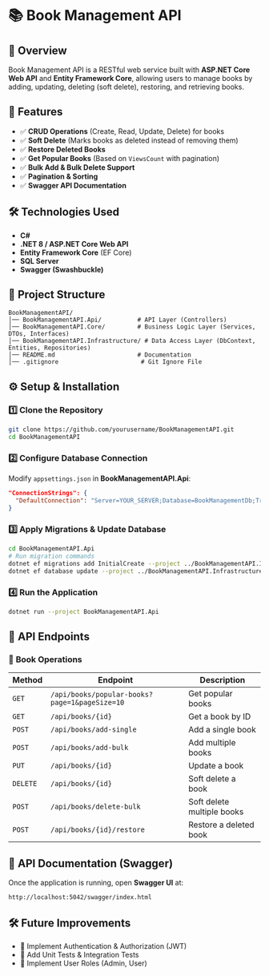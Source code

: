 # 📚 Book Management API

## 📖 Overview

Book Management API is a RESTful web service built with **ASP.NET Core Web API** and **Entity Framework Core**, allowing users to manage books by adding, updating, deleting (soft delete), restoring, and retrieving books.

## 🚀 Features

- ✅ **CRUD Operations** (Create, Read, Update, Delete) for books
- ✅ **Soft Delete** (Marks books as deleted instead of removing them)
- ✅ **Restore Deleted Books**
- ✅ **Get Popular Books** (Based on `ViewsCount` with pagination)
- ✅ **Bulk Add & Bulk Delete Support**
- ✅ **Pagination & Sorting**
- ✅ **Swagger API Documentation**

## 🛠️ Technologies Used

- **C#**
- **.NET 8 / ASP.NET Core Web API**
- **Entity Framework Core** (EF Core)
- **SQL Server**
- **Swagger (Swashbuckle)**

## 📂 Project Structure

```
BookManagementAPI/
│── BookManagementAPI.Api/          # API Layer (Controllers)
│── BookManagementAPI.Core/         # Business Logic Layer (Services, DTOs, Interfaces)
│── BookManagementAPI.Infrastructure/ # Data Access Layer (DbContext, Entities, Repositories)
│── README.md                       # Documentation
│── .gitignore                       # Git Ignore File
```

## ⚙️ Setup & Installation

### 1️⃣ Clone the Repository

```sh
git clone https://github.com/yourusername/BookManagementAPI.git
cd BookManagementAPI
```

### 2️⃣ Configure Database Connection

Modify `appsettings.json` in **BookManagementAPI.Api**:

```json
"ConnectionStrings": {
  "DefaultConnection": "Server=YOUR_SERVER;Database=BookManagementDb;Trusted_Connection=True;"
}
```

### 3️⃣ Apply Migrations & Update Database

```sh
cd BookManagementAPI.Api
# Run migration commands
dotnet ef migrations add InitialCreate --project ../BookManagementAPI.Infrastructure --startup-project .
dotnet ef database update --project ../BookManagementAPI.Infrastructure --startup-project .
```

### 4️⃣ Run the Application

```sh
dotnet run --project BookManagementAPI.Api
```

## 📖 API Endpoints

### 📌 **Book Operations**

| Method   | Endpoint                                      | Description                |
| -------- | --------------------------------------------- | -------------------------- |
| `GET`    | `/api/books/popular-books?page=1&pageSize=10` | Get popular books          |
| `GET`    | `/api/books/{id}`                             | Get a book by ID           |
| `POST`   | `/api/books/add-single`                       | Add a single book          |
| `POST`   | `/api/books/add-bulk`                         | Add multiple books         |
| `PUT`    | `/api/books/{id}`                             | Update a book              |
| `DELETE` | `/api/books/{id}`                             | Soft delete a book         |
| `POST`   | `/api/books/delete-bulk`                      | Soft delete multiple books |
| `POST`   | `/api/books/{id}/restore`                     | Restore a deleted book     |

## 📝 API Documentation (Swagger)

Once the application is running, open **Swagger UI** at:

```
http://localhost:5042/swagger/index.html
```

## 🛠 Future Improvements

- 🔹 Implement Authentication & Authorization (JWT)
- 🔹 Add Unit Tests & Integration Tests
- 🔹 Implement User Roles (Admin, User)

